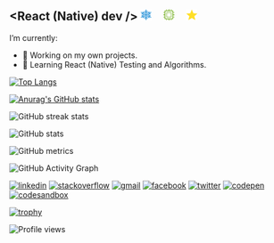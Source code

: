 <!-- ![<React (Native) dev />](https://github.com/footios/footios/blob/main/sunrise.jpg) -->
## <React (Native) dev />  <a href='https://archiveprogram.github.com/'><img src='https://raw.githubusercontent.com/acervenky/animated-github-badges/master/assets/acbadge.gif' width='20' height='20'></a> <a href='https://docs.github.com/en/developers'><img src='https://raw.githubusercontent.com/acervenky/animated-github-badges/master/assets/devbadge.gif' width='20' height='20'></a> <a href='https://stars.github.com/'><img src='https://raw.githubusercontent.com/acervenky/animated-github-badges/master/assets/starbadge.gif' width='20' height='20'></a> 

 

I’m currently:
- 🔭 Working on my own projects. 
- 🌱 Learning React (Native) Testing and Algorithms. 

[![Top Langs](https://github-readme-stats.vercel.app/api/top-langs/?username=footios)](https://github.com/anuraghazra/github-readme-stats)

[![Anurag's GitHub stats](https://github-readme-stats.vercel.app/api?username=footios)](https://github.com/anuraghazra/github-readme-stats)

![GitHub streak stats](https://github-readme-streak-stats.herokuapp.com/?user=footios)  

![GitHub stats](https://github-readme-stats.vercel.app/api?username=footios&show_icons=true&count_private=true)  

![GitHub metrics](https://metrics.lecoq.io/footios)  

![GitHub Activity Graph](https://activity-graph.herokuapp.com/graph?username=footios)  


[<img src='https://cdn.jsdelivr.net/npm/simple-icons@3.0.1/icons/linkedin.svg' alt='linkedin' height='40'>](https://www.linkedin.com/in/fotios-tsakiris-72331b170//)  [<img src='https://cdn.jsdelivr.net/npm/simple-icons@3.0.1/icons/stackoverflow.svg' alt='stackoverflow' height='40'>](https://stackoverflow.com/users/fotios-tsakiris)  [<img src='https://cdn.jsdelivr.net/npm/simple-icons@3.0.1/icons/gmail.svg' alt='gmail' height='40'>](footios76@gmail.com)  [<img src='https://cdn.jsdelivr.net/npm/simple-icons@3.0.1/icons/facebook.svg' alt='facebook' height='40'>](https://www.facebook.com/footios.tsakiris.1/)  [<img src='https://cdn.jsdelivr.net/npm/simple-icons@3.0.1/icons/twitter.svg' alt='twitter' height='40'>](https://twitter.com/fooTios76)  [<img src='https://cdn.jsdelivr.net/npm/simple-icons@3.0.1/icons/codepen.svg' alt='codepen' height='40'>](https://codepen.io/fooTios)  [<img src='https://cdn.jsdelivr.net/npm/simple-icons@3.0.1/icons/codesandbox.svg' alt='codesandbox' height='40'>](https://codesandbox.io/u/footios)

[![trophy](https://github-profile-trophy.vercel.app/?username=footios)](https://github.com/ryo-ma/github-profile-trophy)

![Profile views](https://gpvc.arturio.dev/footios)  
